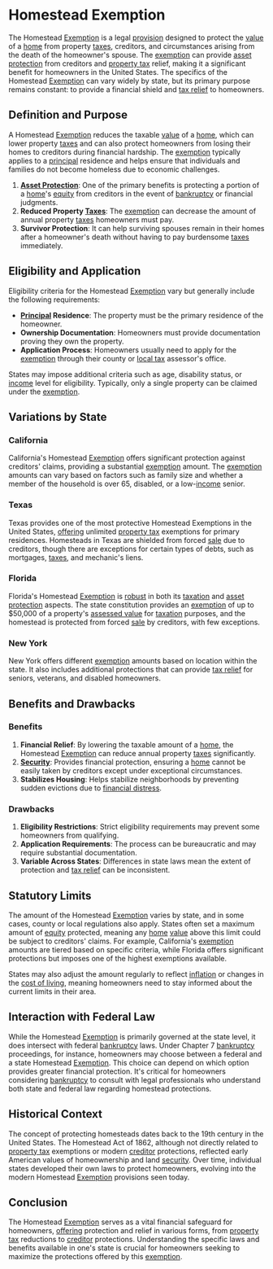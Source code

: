 # Homestead Exemption

The Homestead [Exemption](../e/exemption.md) is a legal [provision](../p/provision.md) designed to protect the [value](../v/value.md) of a [home](../h/home.md) from property [taxes](../t/taxes.md), creditors, and circumstances arising from the death of the homeowner's spouse. The [exemption](../e/exemption.md) can provide [asset protection](../a/asset_protection.md) from creditors and [property tax](../p/property_tax.md) relief, making it a significant benefit for homeowners in the United States. The specifics of the Homestead [Exemption](../e/exemption.md) can vary widely by state, but its primary purpose remains constant: to provide a financial shield and [tax relief](../t/tax_relief.md) to homeowners.

## Definition and Purpose

A Homestead [Exemption](../e/exemption.md) reduces the taxable [value](../v/value.md) of a [home](../h/home.md), which can lower property [taxes](../t/taxes.md) and can also protect homeowners from losing their homes to creditors during financial hardship. The [exemption](../e/exemption.md) typically applies to a [principal](../p/principal.md) residence and helps ensure that individuals and families do not become homeless due to economic challenges.

1. **[Asset Protection](../a/asset_protection.md)**: One of the primary benefits is protecting a portion of a [home](../h/home.md)'s [equity](../e/equity.md) from creditors in the event of [bankruptcy](../b/bankruptcy.md) or financial judgments.
2. **Reduced Property [Taxes](../t/taxes.md)**: The [exemption](../e/exemption.md) can decrease the amount of annual property [taxes](../t/taxes.md) homeowners must pay.
3. **Survivor Protection**: It can help surviving spouses remain in their homes after a homeowner's death without having to pay burdensome [taxes](../t/taxes.md) immediately.

## Eligibility and Application

Eligibility criteria for the Homestead [Exemption](../e/exemption.md) vary but generally include the following requirements:

- **[Principal](../p/principal.md) Residence**: The property must be the primary residence of the homeowner.
- **Ownership Documentation**: Homeowners must provide documentation proving they own the property.
- **Application Process**: Homeowners usually need to apply for the [exemption](../e/exemption.md) through their county or [local tax](../l/local_tax.md) assessor's office.

States may impose additional criteria such as age, disability status, or [income](../i/income.md) level for eligibility. Typically, only a single property can be claimed under the [exemption](../e/exemption.md).

## Variations by State

### California

California's Homestead [Exemption](../e/exemption.md) offers significant protection against creditors' claims, providing a substantial [exemption](../e/exemption.md) amount. The [exemption](../e/exemption.md) amounts can vary based on factors such as family size and whether a member of the household is over 65, disabled, or a low-[income](../i/income.md) senior.

### Texas

Texas provides one of the most protective Homestead Exemptions in the United States, [offering](../o/offering.md) unlimited [property tax](../p/property_tax.md) exemptions for primary residences. Homesteads in Texas are shielded from forced [sale](../s/sale.md) due to creditors, though there are exceptions for certain types of debts, such as mortgages, [taxes](../t/taxes.md), and mechanic's liens.

### Florida

Florida's Homestead [Exemption](../e/exemption.md) is [robust](../r/robust.md) in both its [taxation](../t/taxation.md) and [asset protection](../a/asset_protection.md) aspects. The state constitution provides an [exemption](../e/exemption.md) of up to $50,000 of a property's [assessed value](../a/assessed_value.md) for [taxation](../t/taxation.md) purposes, and the homestead is protected from forced [sale](../s/sale.md) by creditors, with few exceptions.

### New York

New York offers different [exemption](../e/exemption.md) amounts based on location within the state. It also includes additional protections that can provide [tax relief](../t/tax_relief.md) for seniors, veterans, and disabled homeowners.

## Benefits and Drawbacks

### Benefits

1. **Financial Relief**: By lowering the taxable amount of a [home](../h/home.md), the Homestead [Exemption](../e/exemption.md) can reduce annual property [taxes](../t/taxes.md) significantly.
2. **[Security](../s/security.md)**: Provides financial protection, ensuring a [home](../h/home.md) cannot be easily taken by creditors except under exceptional circumstances.
3. **Stabilizes Housing**: Helps stabilize neighborhoods by preventing sudden evictions due to [financial distress](../f/financial_distress.md).

### Drawbacks

1. **Eligibility Restrictions**: Strict eligibility requirements may prevent some homeowners from qualifying.
2. **Application Requirements**: The process can be bureaucratic and may require substantial documentation.
3. **Variable Across States**: Differences in state laws mean the extent of protection and [tax relief](../t/tax_relief.md) can be inconsistent.

## Statutory Limits

The amount of the Homestead [Exemption](../e/exemption.md) varies by state, and in some cases, county or local regulations also apply. States often set a maximum amount of [equity](../e/equity.md) protected, meaning any [home](../h/home.md) [value](../v/value.md) above this limit could be subject to creditors' claims. For example, California's [exemption](../e/exemption.md) amounts are tiered based on specific criteria, while Florida offers significant protections but imposes one of the highest exemptions available.

States may also adjust the amount regularly to reflect [inflation](../i/inflation.md) or changes in the [cost of living](../c/cost_of_living.md), meaning homeowners need to stay informed about the current limits in their area.

## Interaction with Federal Law

While the Homestead [Exemption](../e/exemption.md) is primarily governed at the state level, it does intersect with federal [bankruptcy](../b/bankruptcy.md) laws. Under Chapter 7 [bankruptcy](../b/bankruptcy.md) proceedings, for instance, homeowners may choose between a federal and a state Homestead [Exemption](../e/exemption.md). This choice can depend on which option provides greater financial protection. It's critical for homeowners considering [bankruptcy](../b/bankruptcy.md) to consult with legal professionals who understand both state and federal law regarding homestead protections.

## Historical Context

The concept of protecting homesteads dates back to the 19th century in the United States. The Homestead Act of 1862, although not directly related to [property tax](../p/property_tax.md) exemptions or modern [creditor](../c/creditor.md) protections, reflected early American values of homeownership and land [security](../s/security.md). Over time, individual states developed their own laws to protect homeowners, evolving into the modern Homestead [Exemption](../e/exemption.md) provisions seen today.

## Conclusion

The Homestead [Exemption](../e/exemption.md) serves as a vital financial safeguard for homeowners, [offering](../o/offering.md) protection and relief in various forms, from [property tax](../p/property_tax.md) reductions to [creditor](../c/creditor.md) protections. Understanding the specific laws and benefits available in one's state is crucial for homeowners seeking to maximize the protections offered by this [exemption](../e/exemption.md).